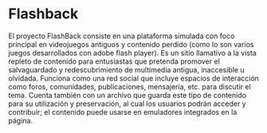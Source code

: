 # Flashback

El proyecto FlashBack consiste en una plataforma simulada con foco principal en videojuegos antiguos y contenido perdido (como lo son varios juegos desarrollados con adobe flash player).
Es un sitio llamativo a la vista repleto de contenido para entusiastas que pretenda promover el salvaguardado y redescubrimiento de multimedia antigua, inaccesible u olvidada. 
Funciona como una red social que incluye espacios de interacción como foros, comunidades, publicaciones, mensajería, etc. para discutir el tema. Cuenta también con un archivo que guarda este tipo de contenido para su utilización y preservación, al cual los usuarios podrán acceder y contribuir; el contenido puede usarse en emuladores integrados en la página.
